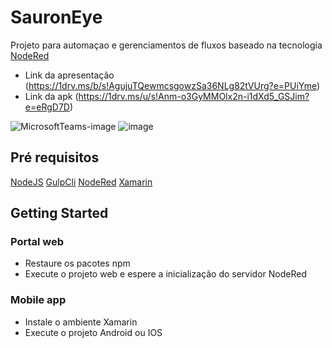 # SauronEye

Projeto para automaçao e gerenciamentos de fluxos baseado na tecnologia [NodeRed](https://nodered.org/)

- Link da apresentação (https://1drv.ms/b/s!AgujuTQewmcsgowzSa36NLg82tVUrg?e=PUiYme)
- Link da apk (https://1drv.ms/u/s!Anm-o3GyMMOlx2n-i1dXd5_GSJim?e=eRgD7D)

![MicrosoftTeams-image](https://user-images.githubusercontent.com/19656249/106407398-fe335080-644c-11eb-994c-f9670b07ea3a.png)
![image](https://user-images.githubusercontent.com/19656249/106407122-456d1180-644c-11eb-8d12-d0146e64728d.png)


## Pré requisitos

[NodeJS](https://nodejs.org/en/)
[GulpCli](https://www.npmjs.com/package/gulp-cli)
[NodeRed](https://nodered.org/)
[Xamarin](https://dotnet.microsoft.com/apps/xamarin/xamarin-forms)

## Getting Started

### Portal web

- Restaure os pacotes npm
- Execute o projeto web e espere a inicialização do servidor NodeRed


### Mobile app

- Instale o ambiente Xamarin
- Execute o projeto Android ou IOS
